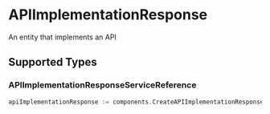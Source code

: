 # APIImplementationResponse

An entity that implements an API


## Supported Types

### APIImplementationResponseServiceReference

```go
apiImplementationResponse := components.CreateAPIImplementationResponseAPIImplementationResponseServiceReference(components.APIImplementationResponseServiceReference{/* values here */})
```

